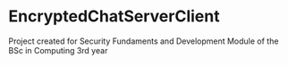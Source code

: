 # EncryptedChatServerClient
Project created for Security Fundaments and Development Module of the BSc in Computing 3rd year
